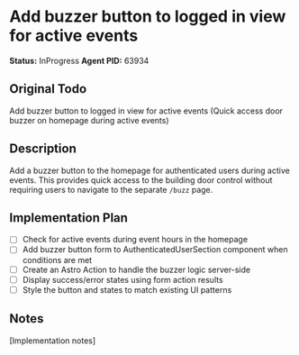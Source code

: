 # Add buzzer button to logged in view for active events
**Status:** InProgress
**Agent PID:** 63934

## Original Todo
Add buzzer button to logged in view for active events (Quick access door buzzer on homepage during active events)

## Description
Add a buzzer button to the homepage for authenticated users during active events. This provides quick access to the building door control without requiring users to navigate to the separate `/buzz` page.

## Implementation Plan
- [ ] Check for active events during event hours in the homepage
- [ ] Add buzzer button form to AuthenticatedUserSection component when conditions are met
- [ ] Create an Astro Action to handle the buzzer logic server-side
- [ ] Display success/error states using form action results
- [ ] Style the button and states to match existing UI patterns

## Notes
[Implementation notes]